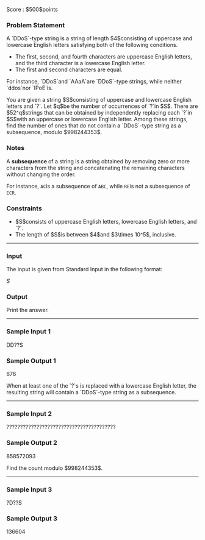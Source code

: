 
<div>

<span>

<span>

<p>
Score : $500$points
</p>

<div>

<section>

### **Problem Statement**

<p>
A `DDoS`-type string is a string of length $4$consisting of uppercase and lowercase English letters satisfying both of the following conditions.
</p>

<ul>

<li>
The first, second, and fourth characters are uppercase English letters, and the third character is a lowercase English letter.
</li>

<li>
The first and second characters are equal.
</li>

</ul>

<p>
For instance, `DDoS`and `AAaA`are `DDoS`-type strings, while neither `ddos`nor `IPoE`is.
</p>

<p>
You are given a string $S$consisting of uppercase and lowercase English letters and `?`.
Let $q$be the number of occurrences of `?`in $S$. There are $52^q$strings that can be obtained by independently replacing each `?`in $S$with an uppercase or lowercase English letter.
Among these strings, find the number of ones that do not contain a `DDoS`-type string as a subsequence, modulo $998244353$.
</p>

</section>

</div>

<div>

<section>

### **Notes**

<p>
A 
<strong>
subsequence
</strong>
of a string is a string obtained by removing zero or more characters from the string and concatenating the remaining characters without changing the order.

For instance, `AC`is a subsequence of `ABC`, while `RE`is not a subsequence of `ECR`. 
</p>

</section>

</div>

<div>

<section>

### **Constraints**

<ul>

<li>
$S$consists of uppercase English letters, lowercase English letters, and `?`.
</li>

<li>
The length of $S$is between $4$and $3\times 10^5$, inclusive.
</li>

</ul>

</section>

</div>

---

<div>

<div>

<section>

### **Input**

<p>
The input is given from Standard Input in the following format:
</p>

<div>

$S$
</div>

</section>

</div>

<div>

<section>

### **Output**

<p>
Print the answer.  
</p>

</section>

</div>

</div>

---

<div>

<section>

### **Sample Input 1**

<div>

DD??S

</div>

</section>

</div>

<div>

<section>

### **Sample Output 1**

<div>

676

</div>

<p>
When at least one of the `?`s is replaced with a lowercase English letter, the resulting string will contain a `DDoS`-type string as a subsequence.
</p>

</section>

</div>

---

<div>

<section>

### **Sample Input 2**

<div>

????????????????????????????????????????

</div>

</section>

</div>

<div>

<section>

### **Sample Output 2**

<div>

858572093

</div>

<p>
Find the count modulo $998244353$.
</p>

</section>

</div>

---

<div>

<section>

### **Sample Input 3**

<div>

?D??S

</div>

</section>

</div>

<div>

<section>

### **Sample Output 3**

<div>

136604

</div>

</section>

</div>

</span>

</span>

</div>
